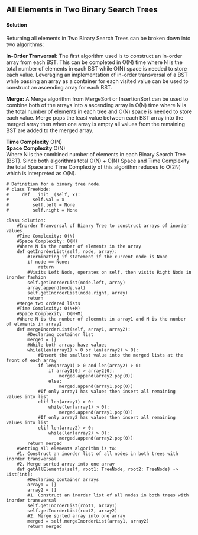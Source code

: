 ## All Elements in Two Binary Search Trees
#### Solution
  Returning all elements in Two Binary Search Trees can be broken down into two algorithms:

  __In-Order Tranversal:__ The first algorithm used is to construct an in-order array from each BST. This can be completed in O(N) time where N is the total number of elements in each BST while O(N) space is needed to store each value. Leveraging an implementation of in-order transversal of a BST while passing an array as a container for each visited value can be used to construct an ascending array for each BST.

  __Merge:__ A Merge algorithm from MergeSort or InsertionSort can be used to combine both of the arrays into a ascending array in O(N) time where N is the total number of elements in each tree and O(N) space is needed to store each value. Merge pops the least value between each BST array into the merged array then when one array is empty all values from the remaining BST are added to the merged array.

  __Time Complexity__ O(N)<br />
  __Space Complexity__ O(N)<br />
  Where N is the combined number of elements in each Binary Search Tree (BST). Since both algorithms total O(N) + O(N) Space and Time Complexity the total Space and Time Complexity of this algorithm reduces to O(2N) which is interpreted as O(N).

    # Definition for a binary tree node.
    # class TreeNode:
    #     def __init__(self, x):
    #         self.val = x
    #         self.left = None
    #         self.right = None

    class Solution:
        #Inorder Tranversal of Bianry Tree to construct arrays of inorder values
        #Time Complexity: O(N)
        #Space Complexity: 0(N)
        #Where N is the number of elements in the array
        def getInorderList(self, node, array):
            #Terminating if statement if the current node is None
            if node == None:
                return
            #Visits Left Node, operates on self, then visits Right Node in inorder fashion
            self.getInorderList(node.left, array)
            array.append(node.val)
            self.getInorderList(node.right, array)
            return
        #Merge two ordered lists
        #Time Complexity: O(N+M)
        #Space Complexity: O(N+M)
        #Where N is the number of eleemnts in array1 and M is the number of elements in array2
        def mergeInorderList(self, array1, array2):
            #Declaring container list
            merged = []
            #While both arrays have values
            while(len(array1) > 0 or len(array2) > 0):
                #Insert the smallest value into the merged lists at the front of each array
                if len(array1) > 0 and len(array2) > 0:
                    if array1[0] > array2[0]:
                        merged.append(array2.pop(0))
                    else:
                        merged.append(array1.pop(0))
                #If only array1 has values then insert all remaining values into list
                elif len(array1) > 0:
                    while(len(array1) > 0):
                        merged.append(array1.pop(0))
                #If only array2 has values then insert all remaining values into list
                elif len(array2) > 0:
                    while(len(array2) > 0):
                        merged.append(array2.pop(0))
            return merged
        #Getting all elements algorithm is to:
        #1. Construct an inorder list of all nodes in both trees with inorder transversal
        #2. Merge sorted array into one array
        def getAllElements(self, root1: TreeNode, root2: TreeNode) -> List[int]:
            #Declaring container arrays
            array1 = []
            array2 = []
            #1. Construct an inorder list of all nodes in both trees with inorder transversal
            self.getInorderList(root1, array1)
            self.getInorderList(root2, array2)
            #2. Merge sorted array into one array
            merged = self.mergeInorderList(array1, array2)
            return merged
